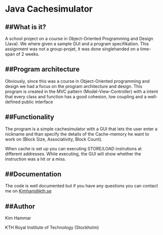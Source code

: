 #				Java Cachesimulator

##What is it?
---------------

A school project on a course in Object-Oriented Programming and Design (Java).
We where given a sample GUI and a program specifikation.
This assignment was not a group-projet, it was done singlehanded on a time-span of 2 weeks.

##Program architecture
--------------------
Obviously, since this was a course in Object-Oriented programming and design we had a focus on the program architecture and design. This program is created in the MVC pattern (Model-View-Controller) with a intent that every class and function has a good cohesion, low coupling and a well-defined public interface

##Functionality
--------------
The program is a simple cachesimulator with a GUI that lets the user
enter a nickname and than specify the details of the Cache-memory he want to work on (Block Size, Associativity, Block Count).

When cache is set up you can executing STORE/LOAD instrutions at different addresses. While executing, the GUI will show whether the instruction was a hit or a miss.

##Documentation
--------------
The code is well documented but if you have any questions you can contact me on Kimham@kth.se

##Author
--------------
Kim Hammar

KTH Royal Institute of Technology (Stockholm)


